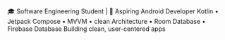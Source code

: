 🎓 Software Engineering Student | 📱 Aspiring Android Developer
Kotlin • Jetpack Compose • MVVM • clean Architecture  • Room Database  • Firebase Database
Building clean, user-centered apps 

